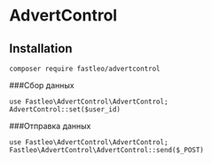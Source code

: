 # AdvertControl

## Installation

```
composer require fastleo/advertcontrol
```

###Сбор данных
```
use Fastleo\AdvertControl\AdvertControl;
AdvertControl::set($user_id)
```

###Отправка данных
```
use Fastleo\AdvertControl\AdvertControl;
Fastleo\AdvertControl\AdvertControl::send($_POST)
```
